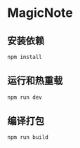 # MagicNote

## 安装依赖

```sh
npm install
```

## 运行和热重载

```sh
npm run dev
```

## 编译打包

```sh
npm run build
```
